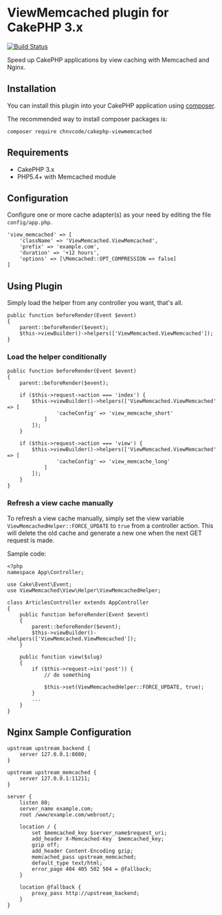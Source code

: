 # ViewMemcached plugin for CakePHP 3.x

[![Build Status](https://travis-ci.org/chnvcode/cakephp-viewmemcached.svg?branch=master)](https://travis-ci.org/chnvcode/cakephp-viewmemcached)

Speed up CakePHP applications by view caching with Memcached and Nginx.

## Installation

You can install this plugin into your CakePHP application using [composer](http://getcomposer.org).

The recommended way to install composer packages is:

```
composer require chnvcode/cakephp-viewmemcached
```

## Requirements

* CakePHP 3.x
* PHP5.4+ with Memcached module

## Configuration

Configure one or more cache adapter(s) as your need by editing the file `config/app.php`.

```
'view_memcached' => [
    'className' => 'ViewMemcached.ViewMemcached',
    'prefix' => 'example.com',
    'duration' => '+12 hours',
    'options' => [\Memcached::OPT_COMPRESSION => false]
]
```

## Using Plugin

Simply load the helper from any controller you want, that's all.

```
public function beforeRender(Event $event)
{
    parent::beforeRender($event);
    $this->viewBuilder()->helpers(['ViewMemcached.ViewMemcached']);
}
```

### Load the helper conditionally

```
public function beforeRender(Event $event)
{
    parent::beforeRender($event);

    if ($this->request->action === 'index') {
        $this->viewBuilder()->helpers(['ViewMemcached.ViewMemcached' => [
                'cacheConfig' => 'view_memcache_short'
            ]
        ]);
    }

    if ($this->request->action === 'view') {
        $this->viewBuilder()->helpers(['ViewMemcached.ViewMemcached' => [
                'cacheConfig' => 'view_memcache_long'
            ]
        ]);
    }
}
```
### Refresh a view cache manually

To refresh a view cache manually, simply set the view variable `ViewMemcachedHelper::FORCE_UPDATE` to `true` from a controller action.
This will delete the old cache and generate a new one when the next GET request is made.

Sample code:

```
<?php
namespace App\Controller;

use Cake\Event\Event;
use ViewMemcached\View\Helper\ViewMemcachedHelper;

class ArticlesController extends AppController
{
    public function beforeRender(Event $event)
    {
        parent::beforeRender($event);
        $this->viewBuilder()->helpers(['ViewMemcached.ViewMemcached']);
    }    

    public function view($slug)
    { 
        if ($this->request->is('post')) {
            // do something

            $this->set(ViewMemcachedHelper::FORCE_UPDATE, true);
        }
        ...
    }
}
```

## Nginx Sample Configuration

```
upstream upstream_backend {
    server 127.0.0.1:8080;
}

upstream upstream_memcached {
    server 127.0.0.1:11211;
}

server {
    listen 80;
    server_name example.com;
    root /www/example.com/webroot/;

    location / {
        set $memcached_key $server_name$request_uri;
        add_header X-Memcached-Key  $memcached_key;
        gzip off;
        add_header Content-Encoding gzip;
        memcached_pass upstream_memcached;
        default_type text/html;
        error_page 404 405 502 504 = @fallback;
    }

    location @fallback {
        proxy_pass http://upstream_backend;
    }
}
```
